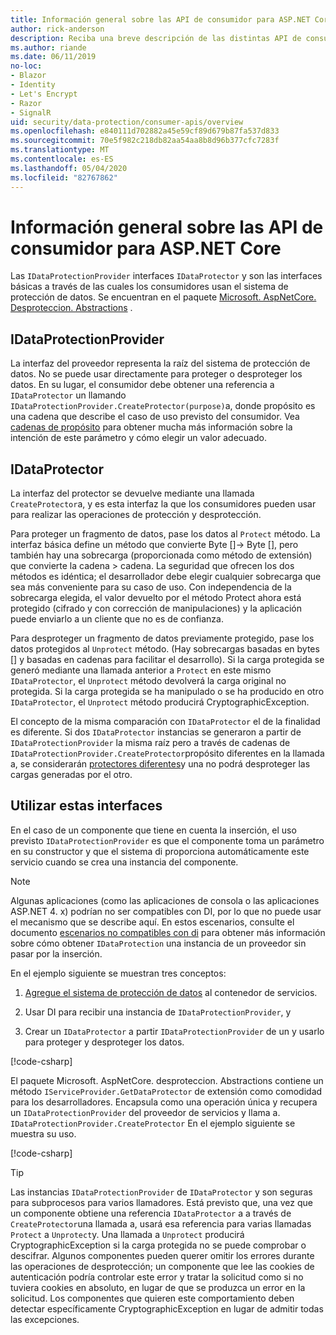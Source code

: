 ```yaml
---
title: Información general sobre las API de consumidor para ASP.NET Core
author: rick-anderson
description: Reciba una breve descripción de las distintas API de consumidor disponibles en la ASP.NET Core biblioteca de protección de datos.
ms.author: riande
ms.date: 06/11/2019
no-loc:
- Blazor
- Identity
- Let's Encrypt
- Razor
- SignalR
uid: security/data-protection/consumer-apis/overview
ms.openlocfilehash: e840111d702882a45e59cf89d679b87fa537d833
ms.sourcegitcommit: 70e5f982c218db82aa54aa8b8d96b377cfc7283f
ms.translationtype: MT
ms.contentlocale: es-ES
ms.lasthandoff: 05/04/2020
ms.locfileid: "82767862"
---
```

# <a name="consumer-apis-overview-for-aspnet-core"></a>Información general sobre las API de consumidor para ASP.NET Core

Las `IDataProtectionProvider` interfaces `IDataProtector` y son las interfaces básicas a través de las cuales los consumidores usan el sistema de protección de datos. Se encuentran en el paquete [Microsoft. AspNetCore. Desproteccion. Abstractions](https://www.nuget.org/packages/Microsoft.AspNetCore.DataProtection.Abstractions/) .

## <a name="idataprotectionprovider"></a>IDataProtectionProvider

La interfaz del proveedor representa la raíz del sistema de protección de datos. No se puede usar directamente para proteger o desproteger los datos. En su lugar, el consumidor debe obtener una referencia a `IDataProtector` un llamando `IDataProtectionProvider.CreateProtector(purpose)`a, donde propósito es una cadena que describe el caso de uso previsto del consumidor. Vea [cadenas de propósito](xref:security/data-protection/consumer-apis/purpose-strings) para obtener mucha más información sobre la intención de este parámetro y cómo elegir un valor adecuado.

## <a name="idataprotector"></a>IDataProtector

La interfaz del protector se devuelve mediante una llamada `CreateProtector`a, y es esta interfaz la que los consumidores pueden usar para realizar las operaciones de protección y desprotección.

Para proteger un fragmento de datos, pase los datos al `Protect` método. La interfaz básica define un método que convierte Byte []-> Byte [], pero también hay una sobrecarga (proporcionada como método de extensión) que convierte la cadena > cadena. La seguridad que ofrecen los dos métodos es idéntica; el desarrollador debe elegir cualquier sobrecarga que sea más conveniente para su caso de uso. Con independencia de la sobrecarga elegida, el valor devuelto por el método Protect ahora está protegido (cifrado y con corrección de manipulaciones) y la aplicación puede enviarlo a un cliente que no es de confianza.

Para desproteger un fragmento de datos previamente protegido, pase los datos protegidos al `Unprotect` método. (Hay sobrecargas basadas en bytes [] y basadas en cadenas para facilitar el desarrollo). Si la carga protegida se generó mediante una llamada anterior a `Protect` en este mismo `IDataProtector`, el `Unprotect` método devolverá la carga original no protegida. Si la carga protegida se ha manipulado o se ha producido en otro `IDataProtector`, el `Unprotect` método producirá CryptographicException.

El concepto de la misma comparación con `IDataProtector` el de la finalidad es diferente. Si dos `IDataProtector` instancias se generaron a partir de `IDataProtectionProvider` la misma raíz pero a través de cadenas de `IDataProtectionProvider.CreateProtector`propósito diferentes en la llamada a, se considerarán [protectores diferentes](xref:security/data-protection/consumer-apis/purpose-strings)y una no podrá desproteger las cargas generadas por el otro.

## <a name="consuming-these-interfaces"></a>Utilizar estas interfaces

En el caso de un componente que tiene en cuenta la inserción, el uso previsto `IDataProtectionProvider` es que el componente toma un parámetro en su constructor y que el sistema di proporciona automáticamente este servicio cuando se crea una instancia del componente.

> [!NOTE]
> Algunas aplicaciones (como las aplicaciones de consola o las aplicaciones ASP.NET 4. x) podrían no ser compatibles con DI, por lo que no puede usar el mecanismo que se describe aquí. En estos escenarios, consulte el documento [escenarios no compatibles con di](xref:security/data-protection/configuration/non-di-scenarios) para obtener más información sobre cómo obtener `IDataProtection` una instancia de un proveedor sin pasar por la inserción.

En el ejemplo siguiente se muestran tres conceptos:

1. [Agregue el sistema de protección de datos](xref:security/data-protection/configuration/overview) al contenedor de servicios.

2. Usar DI para recibir una instancia de `IDataProtectionProvider`, y

3. Crear un `IDataProtector` a partir `IDataProtectionProvider` de un y usarlo para proteger y desproteger los datos.

[!code-csharp[](../using-data-protection/samples/protectunprotect.cs?highlight=26,34,35,36,37,38,39,40)]

El paquete Microsoft. AspNetCore. desproteccion. Abstractions contiene un método `IServiceProvider.GetDataProtector` de extensión como comodidad para los desarrolladores. Encapsula como una operación única y recupera un `IDataProtectionProvider` del proveedor de servicios y llama a. `IDataProtectionProvider.CreateProtector` En el ejemplo siguiente se muestra su uso.

[!code-csharp[](./overview/samples/getdataprotector.cs?highlight=15)]

>[!TIP]
> Las instancias `IDataProtectionProvider` de `IDataProtector` y son seguras para subprocesos para varios llamadores. Está previsto que, una vez que un componente obtiene una referencia `IDataProtector` a a través de `CreateProtector`una llamada a, usará esa referencia para varias llamadas `Protect` a `Unprotect`y. Una llamada a `Unprotect` producirá CryptographicException si la carga protegida no se puede comprobar o descifrar. Algunos componentes pueden querer omitir los errores durante las operaciones de desprotección; un componente que lee las cookies de autenticación podría controlar este error y tratar la solicitud como si no tuviera cookies en absoluto, en lugar de que se produzca un error en la solicitud. Los componentes que quieren este comportamiento deben detectar específicamente CryptographicException en lugar de admitir todas las excepciones.
